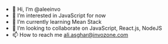 - 👋 Hi, I’m @aleeinvo
- 👀 I’m interested in JavaScript for now
- 🌱 I’m currently learning Mean Stack
- 💞️ I’m looking to collaborate on JavaScript, React.js, NodeJS
- 📫 How to reach me ali.asghar@invozone.com

<!---
aleeinvo/aleeinvo is a ✨ special ✨ repository because its `README.md` (this file) appears on your GitHub profile.
You can click the Preview link to take a look at your changes.
--->
